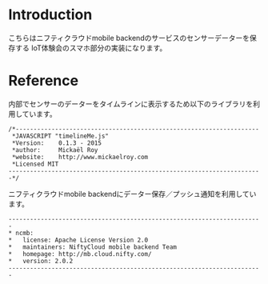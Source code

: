 # Introduction

こちらはニフティクラウドmobile backendのサービスのセンサーデーターを保存する
IoT体験会のスマホ部分の実装になります。

# Reference

内部でセンサーのデーターをタイムラインに表示するため以下のライブラリを利用しています。

```
/*--------------------------------------------------------------------
 *JAVASCRIPT "timelineMe.js"
 *Version:    0.1.3 - 2015
 *author:     Mickaël Roy
 *website:    http://www.mickaelroy.com
 *Licensed MIT
-----------------------------------------------------------------------*/
```

ニフティクラウドmobile backendにデーター保存／プッシュ通知を利用しています。

```
-----------------------------------------------------------------------
* ncmb:
*   license: Apache License Version 2.0
*   maintainers: NiftyCloud mobile backend Team
*   homepage: http://mb.cloud.nifty.com/
*   version: 2.0.2
-----------------------------------------------------------------------
```
